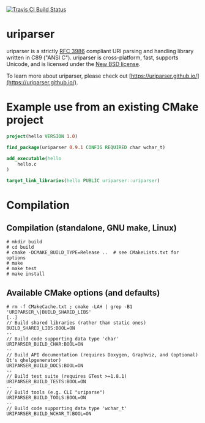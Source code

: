 [![Travis CI Build Status](https://travis-ci.org/uriparser/uriparser.svg?branch=master)](https://travis-ci.org/uriparser/uriparser)


# uriparser

uriparser is a
strictly [RFC 3986](http://tools.ietf.org/html/rfc3986) compliant
URI parsing and handling library
written in C89 ("ANSI C").
uriparser is cross-platform,
fast,
supports Unicode, and
is licensed under the [New BSD license](https://github.com/uriparser/uriparser/blob/master/COPYING).

To learn more about uriparser,
please check out [https://uriparser.github.io/](https://uriparser.github.io/).


# Example use from an existing CMake project
```cmake
project(hello VERSION 1.0)

find_package(uriparser 0.9.1 CONFIG REQUIRED char wchar_t)

add_executable(hello
    hello.c
)

target_link_libraries(hello PUBLIC uriparser::uriparser)
```


# Compilation

## Compilation (standalone, GNU make, Linux)
```console
# mkdir build
# cd build
# cmake -DCMAKE_BUILD_TYPE=Release ..  # see CMakeLists.txt for options
# make
# make test
# make install
```

## Available CMake options (and defaults)
```console
# rm -f CMakeCache.txt ; cmake -LAH | grep -B1 'URIPARSER_\|BUILD_SHARED_LIBS'
[..]
// Build shared libraries (rather than static ones)
BUILD_SHARED_LIBS:BOOL=ON
--
// Build code supporting data type 'char'
URIPARSER_BUILD_CHAR:BOOL=ON
--
// Build API documentation (requires Doxygen, Graphviz, and (optional) Qt's qhelpgenerator)
URIPARSER_BUILD_DOCS:BOOL=ON
--
// Build test suite (requires GTest >=1.8.1)
URIPARSER_BUILD_TESTS:BOOL=ON
--
// Build tools (e.g. CLI "uriparse")
URIPARSER_BUILD_TOOLS:BOOL=ON
--
// Build code supporting data type 'wchar_t'
URIPARSER_BUILD_WCHAR_T:BOOL=ON
```

